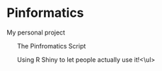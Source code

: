 Pinformatics
============

My personal project
<ul> The Pinfromatics Script</ul>
<ul> Using R Shiny to let people actually use it!<\ul>
